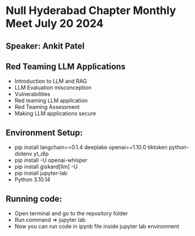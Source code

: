 # Null Hyderabad Chapter Monthly Meet July 20 2024
## Speaker: Ankit Patel
## Red Teaming LLM Applications
* Introduction to LLM and RAG
* LLM Evaluation misconception
* Vulnerabilities
* Red teaming LLM application
* Red Teaming Assessment
* Making LLM applications secure

## Environment Setup:
* pip install langchain==0.1.4 deeplake openai==1.10.0 tiktoken python-dotenv yt_dlp
* pip install -U openai-whisper
* pip install giskard[llm] -U
* pip install jupyter-lab
* Python 3.10.14

## Running code:
* Open terminal and go to the repository folder
* Run command => jupyter lab
* Now you can run code in ipynb file inside jupyter lab environment
